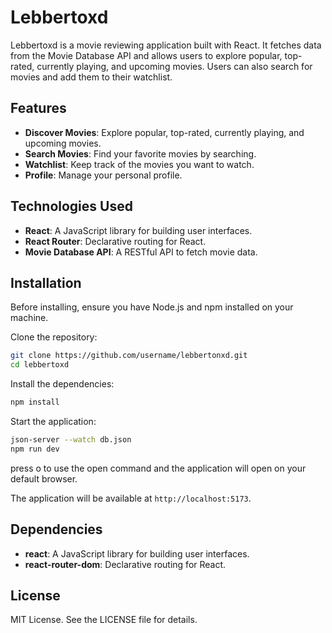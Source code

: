 # Lebbertoxd

Lebbertoxd is a movie reviewing application built with React. It fetches data from the Movie Database API and allows users to explore popular, top-rated, currently playing, and upcoming movies. Users can also search for movies and add them to their watchlist.

## Features

- **Discover Movies**: Explore popular, top-rated, currently playing, and upcoming movies.
- **Search Movies**: Find your favorite movies by searching.
- **Watchlist**: Keep track of the movies you want to watch.
- **Profile**: Manage your personal profile.

## Technologies Used

- **React**: A JavaScript library for building user interfaces.
- **React Router**: Declarative routing for React.
- **Movie Database API**: A RESTful API to fetch movie data.

## Installation

Before installing, ensure you have Node.js and npm installed on your machine.

Clone the repository:

```bash
git clone https://github.com/username/lebbertonxd.git
cd lebbertoxd
```

Install the dependencies:

```bash
npm install
```

Start the application:

```bash
json-server --watch db.json
npm run dev
```

press o to use the open command and the application will open on your default browser.

The application will be available at `http://localhost:5173`.

## Dependencies

- **react**: A JavaScript library for building user interfaces.
- **react-router-dom**: Declarative routing for React.

## License

MIT License. See the LICENSE file for details.
